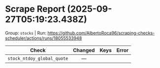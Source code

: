 # Scrape Report (2025-09-27T05:19:23.438Z)

Group: `stocks`  |  Run: https://github.com/AlbertoRoca96/scraping-checks-scheduler/actions/runs/18055533948

| Check | Changed | Keys | Error |
|---|:---:|:--|:--|
| `stock_ntdoy_global_quote` | — |  |  |
